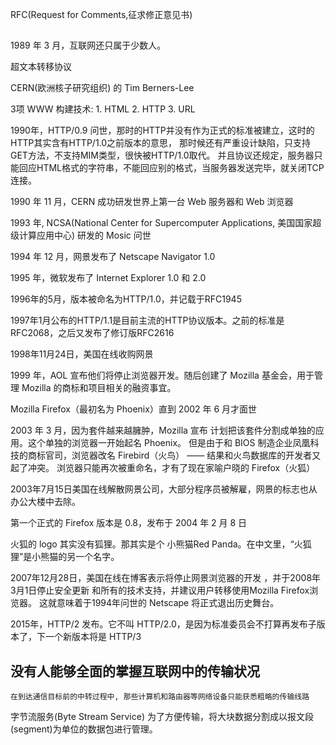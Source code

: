 RFC(Request for Comments,征求修正意见书)

## 

1989 年 3 月，互联网还只属于少数人。

超文本转移协议


CERN(欧洲核子研究组织) 的 Tim Berners-Lee

3项 WWW 构建技术:
    1. HTML
    2. HTTP
    3. URL

1990年，HTTP/0.9 问世，那时的HTTP并没有作为正式的标准被建立，这时的HTTP其实含有HTTP/1.0之前版本的意思，
    那时候还有严重设计缺陷，只支持GET方法，不支持MIM类型，很快被HTTP/1.0取代。
    并且协议还规定，服务器只能回应HTML格式的字符串，不能回应别的格式，当服务器发送完毕，就关闭TCP连接。

1990 年 11 月，CERN 成功研发世界上第一台 Web 服务器和 Web 浏览器

1993 年, NCSA(National Center for Supercomputer Applications, 美国国家超级计算应用中心)
    研发的 Mosic 问世

1994 年 12 月，网景发布了 Netscape Navigator 1.0

1995 年，微软发布了 Internet Explorer 1.0 和 2.0

1996年的5月，版本被命名为HTTP/1.0，并记载于RFC1945

1997年1月公布的HTTP/1.1是目前主流的HTTP协议版本。之前的标准是RFC2068，之后又发布了修订版RFC2616

1998年11月24日，美国在线收购网景

1999 年，AOL 宣布他们将停止浏览器开发。随后创建了 Mozilla 基金会，用于管理 Mozilla 的商标和项目相关的融资事宜。

Mozilla Firefox（最初名为 Phoenix）直到 2002 年 6 月才面世

2003 年 3 月，因为套件越来越臃肿，Mozilla 宣布 计划把该套件分割成单独的应用。这个单独的浏览器一开始起名 Phoenix。
    但是由于和 BIOS 制造企业凤凰科技的商标官司，浏览器改名 Firebird（火鸟） —— 结果和火鸟数据库的开发者又起了冲突。
    浏览器只能再次被重命名，才有了现在家喻户晓的 Firefox（火狐）

2003年7月15日美国在线解散网景公司，大部分程序员被解雇，网景的标志也从办公大楼中去除。

第一个正式的 Firefox 版本是 0.8，发布于 2004 年 2 月 8 日

火狐的 logo 其实没有狐狸。那其实是个 小熊猫Red Panda。在中文里，“火狐狸”是小熊猫的另一个名字。


2007年12月28日，美国在线在博客表示将停止网景浏览器的开发 ，并于2008年3月1日停止安全更新
    和所有的技术支持，并建议用户转移使用Mozilla Firefox浏览器。
    这就意味着于1994年问世的 Netscape 将正式退出历史舞台。

2015年，HTTP/2 发布。它不叫 HTTP/2.0，是因为标准委员会不打算再发布子版本了，下一个新版本将是 HTTP/3



## 没有人能够全面的掌握互联网中的传输状况

    在到达通信目标前的中转过程中, 那些计算机和路由器等网络设备只能获悉粗略的传输线路


字节流服务(Byte Stream Service)
    为了方便传输，将大块数据分割成以报文段(segment)为单位的数据包进行管理。




